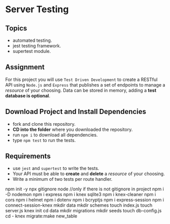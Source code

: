 # Server Testing

## Topics

- automated testing.
- jest testing framework.
- supertest module.

## Assignment

For this project you will use `Test Driven Development` to create a RESTful API using `Node.js` and `Express` that publishes a set of endpoints to manage a _resource_ of your choosing. Data can be stored in memory, adding a **test database is optional**.

## Download Project and Install Dependencies

- fork and clone this repository.
- **CD into the folder** where you downloaded the repository.
- run `npm i` to download all dependencies.
- type `npm test` to run the tests.

## Requirements

- use `jest` and `supertest` to write the tests.
- Your API must be able to **create** and **delete** a _resource_ of your choosing.
- Write a minimum of two tests per route handler.

npm init -y
npx gitignore node //only if there is not gitignore in project
npm i -D nodemon
npm i express
npm i knex sqlite3
npm i knex-cleaner
npm i cors
npm i helmet
npm i dotenv
npm i bcryptjs
npm i express-session
npm i connect-session-knex
mkdir data
mkdir schemes
touch index.js
touch server.js
knex init
cd data
mkdir migrations
mkdir seeds
touch db-config.js
cd -
knex migrate:make new_table
